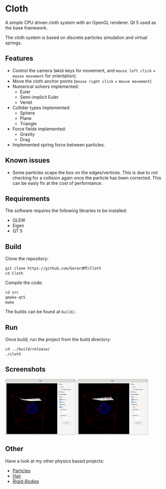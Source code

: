 # Cloth
A simple CPU driven cloth system with an OpenGL renderer. Qt 5 used as the base framework.

The cloth system is based on discrete particles simulation and virtual springs.

## Features
- Control the camera (`WASD` keys for movement, and `mouse left click` + `mouse movement` for orientation).
- Move the cloth anchor points (`mouse right click` + `mouse movement`)
- Numerical solvers implemented:
	- Euler
	- Semi-implicit Euler
	- Verlet
- Collider types implemented:
	- Sphere
	- Plane
	- Triangle
- Force fields implemented:
	- Gravity
	- Drag
- Implemented spring force between particles.

## Known issues
- Some particles scape the box on the edges/vertices. This is due to not checking for a collision again once the particle has been corrected. This can be easly fix at the cost of performance.

## Requirements
The software requires the following libraries to be installed:
- GLEW
- Eigen
- QT 5

## Build
Clone the repository:

	git clone https://github.com/GerardMT/Cloth
	cd Cloth

Compile the code:

    cd src
    qmake-qt5
    make

The builds can be found at `build/`.

## Run
Once build, run the project from the build directory:

	cd ../build/release/
	./cloth

## Screenshots
<img src="docs/screenshots/fixed.gif" alt="Fixed" width="45%"> <img src="docs/screenshots/no_fixed.gif" alt="No fixed" width="45%">

## Other
Have a look at my other physics based projects:
- [Particles](https://github.com/GerardMT/Particles)
- [Hair](https://github.com/GerardMT/Hair)
- [Rigid-Bodies](https://github.com/GerardMT/Rigid-Bodies)